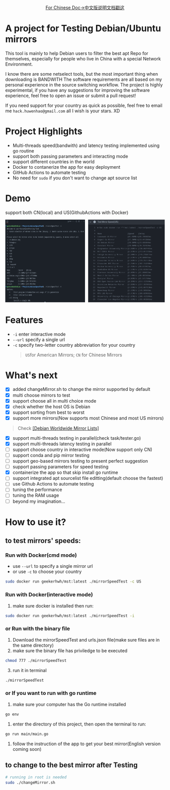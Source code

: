 <div align="center">
  <a href="README-ZH.md">For Chinese Doc->中文版说明文档戳这</a>
</div>

# A project for Testing Debian/Ubuntu mirrors
This tool is mainly to help Debian users to filter the best apt Repo for themselves,
especially for people who live in China with a special Network Environment.

I know there are some netselect tools, but the most important thing when downloading is BANDWITH
The software requirements are all based on my personal experience in the source switching workflow. 
The project is highly experimental, if you have any suggestions for improving the software experience, 
feel free to open an issue or submit a pull request!

If you need support for your country as quick as possible, feel free to email me `hack.huwenhao@gmail.com`
all I wish is your stars. XD

# Project Highlights
- Multi-threads speed(bandwith) and latency testing implemented using go routine
- support both passing parameters and interacting mode
- support different countries in the world
- Docker to contanerize the app for easy deployment
- GitHub Actions to automate testing
- No need for `sudo` if you don't want to change apt source list

# Demo
support both CN(local) and US(GithubActions with Docker)
<div style="display: flex; justify-content: space-between;">
    <img src="Demo/2024-02-16.png" alt="CN" style="width: 50%;">
    <img src="Demo/ActionsOutput.png" alt="US" style="width: 48%;">
</div>


# Features
- `-i` enter interactive mode
- `--url` specify a single url
- `-c` specify two-letter country abbreviation for your country
  > `US`for American Mirrors; `CN` for Chinese Mirrors

# What's next
- [x] added changeMirror.sh to change the mirror supported by default
- [x] multi choose mirrors to test
- [x] support choose all in multi choice mode
- [x] check whether the host OS is Debian
- [x] support sorting from best to worst
- [x] support more mirrors(Now supports most Chinese and most US mirrors)
> Check [[Debian Worldwide Mirror Lists]](https://www.debian.org/mirror/list.en.html)
- [x] support multi-threads testing in parallel(check task/tester.go)
- [x] support multi-threads latency testing in parallel
- [ ] support choose country in interactive mode(Now support only CN)
- [ ] support conda and pip mirror testing
- [ ] support geo-based mirrors testing to present perfect suggestion
- [ ] support passing parameters for speed testing
- [x] containerize the app so that skip install go runtime
- [ ] support integrated apt sourcelist file editting(default choose the fastest)
- [ ] use Github Actions to automate testing
- [ ] tuning the performance
- [ ] tuning the RAM usage
- [ ] beyond my imagination...

# How to use it?
## to test mirrors' speeds:
### Run with Docker(cmd mode)
- use `--url` to specify a single mirror url
- or use `-c` to choose your country
```bash
sudo docker run geekerhwh/mst:latest ./mirrorSpeedTest -c US
```
### Run with Docker(interactive mode)
1. make sure docker is installed then run:
```bash
sudo docker run geekerhwh/mst:latest ./mirrorSpeedTest -i
```
### or Run with the binary file
1. Download the mirrorSpeedTest and urls.json file(make sure files are in the same directory)
2. make sure the binary file has priviledge to be executed
```bash
chmod 777 ./mirrorSpeedTest
```
3. run it in terminal
```bash
./mirrorSpeedTest
```
### or If you want to run with go runtime
1. make sure your computer has the Go runtime installed
```bash
go env
```
1. enter the directory of this project, then open the terminal to run:
```bash
go run main/main.go
```
1. follow the instruction of the app to get your best mirror(English version 
coming soon)

## to change to the best mirror after Testing
```bash
# running in root is needed
sudo ./changeMirror.sh
```
